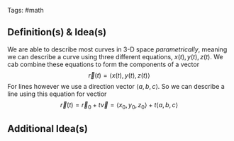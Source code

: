 Tags: #math 
## Definition(s) & Idea(s)
We are able to describe most curves in 3-D space *parametrically*, meaning we can describe a curve using three different equations, $x(t),y(t),z(t)$. We cab combine these equations to form the components of a vector$$\vec{r}(t)=\langle x(t),y(t),z(t)\rangle$$ For lines however we use a direction vector $\langle a,b,c\rangle$. So we can describe a line using this equation for vectior $$\vec{r}(t)=\vec{r}_0+t\vec{v}=\langle x_0,y_0,z_0\rangle+t\langle a,b,c\rangle$$
## Additional Idea(s)


